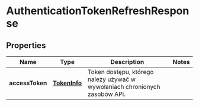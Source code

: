 
# AuthenticationTokenRefreshResponse

## Properties
| Name | Type | Description | Notes |
| ------------ | ------------- | ------------- | ------------- |
| **accessToken** | [**TokenInfo**](TokenInfo.md) | Token dostępu, którego należy używać w wywołaniach chronionych zasobów API. |  |



